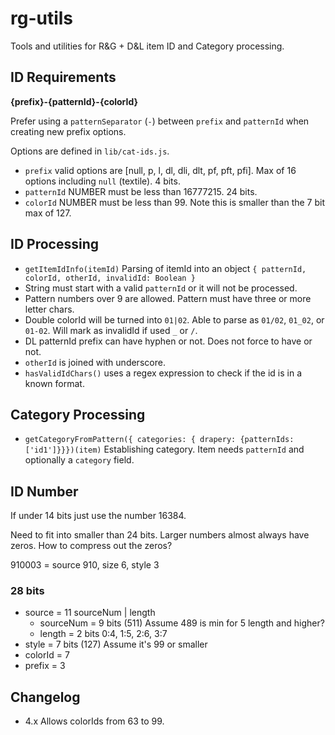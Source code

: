 # rg-utils

Tools and utilities for R&G + D&L item ID and Category processing.

## ID Requirements

**{prefix}-{patternId}-{colorId}**

Prefer using a `patternSeparator` (`-`) between `prefix` and `patternId` when creating new prefix options.

Options are defined in `lib/cat-ids.js`. 

* `prefix` valid options are [null, p, l, dl, dli, dlt, pf, pft, pfi]. Max of 16 options including `null` (textile). 4 bits.
* `patternId` NUMBER must be less than 16777215. 24 bits.
* `colorId` NUMBER must be less than 99. Note this is smaller than the 7 bit max of 127.

## ID Processing

* `getItemIdInfo(itemId)` Parsing of itemId into an object `{ patternId, colorId, otherId, invalidId: Boolean }`
* String must start with a valid `patternId` or it will not be processed.
* Pattern numbers over 9 are allowed. Pattern must have three or more letter chars.
* Double colorId will be turned into `01|02`. Able to parse as `01/02`, `01_02`, or `01-02`. Will mark as invalidId if used `_` or `/`.
* DL patternId prefix can have hyphen or not. Does not force to have or not.
* `otherId` is joined with underscore.
* `hasValidIdChars()` uses a regex expression to check if the id is in a known format.

## Category Processing

- `getCategoryFromPattern({ categories: { drapery: {patternIds: ['id1']}}})(item)` Establishing category. Item needs `patternId` and optionally a `category` field.

## ID Number

If under 14 bits just use the number 16384.

Need to fit into smaller than 24 bits. Larger numbers almost always have zeros. How to compress out the zeros?

910003 = source 910, size 6, style 3


### 28 bits
- source = 11 sourceNum | length
    - sourceNum = 9 bits (511) Assume 489 is min for 5 length and higher?
    - length = 2 bits 0:4, 1:5, 2:6, 3:7
- style = 7 bits (127) Assume it's 99 or smaller
- colorId = 7
- prefix = 3

## Changelog

- 4.x Allows colorIds from 63 to 99.
